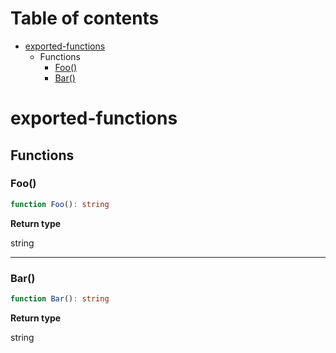 [SourceFile-0]: exported-functions.md#exported-functions
[FunctionDeclaration-0]: exported-functions.md#foo
[FunctionDeclaration-1]: exported-functions.md#bar
# Table of contents

* [exported-functions][SourceFile-0]
    * Functions
        * [Foo()][FunctionDeclaration-0]
        * [Bar()][FunctionDeclaration-1]

# exported-functions

## Functions

### Foo()

```typescript
function Foo(): string
```

**Return type**

string

----------

### Bar()

```typescript
function Bar(): string
```

**Return type**

string

